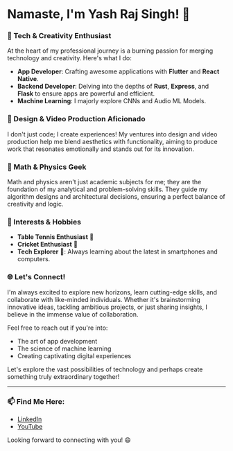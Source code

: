 # Namaste, I'm Yash Raj Singh! 👋

### 🚀 Tech & Creativity Enthusiast
At the heart of my professional journey is a burning passion for merging technology and creativity. Here's what I do:

- **App Developer**: Crafting awesome applications with **Flutter** and **React Native**.
- **Backend Developer**: Delving into the depths of **Rust**, **Express**, and **Flask** to ensure apps are powerful and efficient.
- **Machine Learning**: I majorly explore CNNs and Audio ML Models.


### 🎨 Design & Video Production Aficionado
I don't just code; I create experiences! My ventures into design and video production help me blend aesthetics with functionality, aiming to produce work that resonates emotionally and stands out for its innovation.

### 🔢 Math & Physics Geek
Math and physics aren't just academic subjects for me; they are the foundation of my analytical and problem-solving skills. They guide my algorithm designs and architectural decisions, ensuring a perfect balance of creativity and logic.

### 🌟 Interests & Hobbies
- **Table Tennis Enthusiast** 🏓
- **Cricket Enthusiast** 🏏
- **Tech Explorer** 📱: Always learning about the latest in smartphones and computers.

### 🌐 Let's Connect!
I'm always excited to explore new horizons, learn cutting-edge skills, and collaborate with like-minded individuals. Whether it's brainstorming innovative ideas, tackling ambitious projects, or just sharing insights, I believe in the immense value of collaboration.

Feel free to reach out if you're into:
- The art of app development
- The science of machine learning
- Creating captivating digital experiences

Let's explore the vast possibilities of technology and perhaps create something truly extraordinary together!

---

### 📫 Find Me Here:
- [LinkedIn](https://www.linkedin.com/in/juxtaryct/)
- [YouTube](https://www.youtube.com/@juxtar)

Looking forward to connecting with you! 😄
